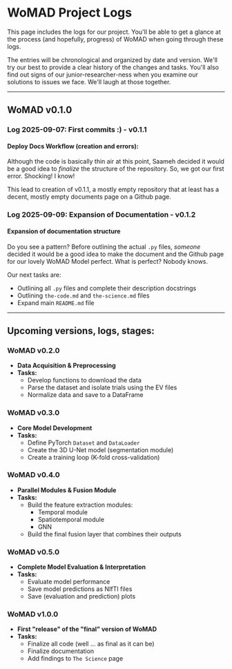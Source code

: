# WoMAD Project Logs

This page includes the logs for our project. You'll be able to get a glance at the process (and hopefully, progress) of WoMAD when going through these logs.

The entries will be chronological and organized by date and version. We'll try our best to provide a clear history of the changes and tasks. You'll also find out signs of our junior-researcher-ness when you examine our solutions to issues we face. We'll laugh at those together.

---

## WoMAD v0.1.0

### Log 2025-09-07: First commits :) - v0.1.1

#### Deploy Docs Workflow (creation and errors):

Although the code is basically thin air at this point, Saameh decided it would be a good idea to *finalize* the structure of the repository. So, we got our first error. Shocking! I know!

This lead to creation of v0.1.1, a mostly empty repository that at least has a decent, mostly empty documents page on a Github page.

### Log 2025-09-09: Expansion of Documentation - v0.1.2

#### Expansion of documentation structure

Do you see a pattern? Before outlining the actual `.py` files, *someone* decided it would be a good idea to make the document and the Github page for our lovely WoMAD Model perfect. What is perfect? Nobody knows.

Our next tasks are:

* Outlining all `.py` files and complete their description docstrings
* Outlining `the-code.md` and `the-science.md` files
* Expand main `README.md` file

---

## Upcoming versions, logs, stages:

### WoMAD v0.2.0

* **Data Acquisition & Preprocessing**
* **Tasks:**
    * Develop functions to download the data
    * Parse the dataset and isolate trials using the EV files
    * Normalize data and save to a DataFrame

### WoMAD v0.3.0

* **Core Model Development**
* **Tasks:**
    * Define PyTorch `Dataset` and `DataLoader`
    * Create the 3D U-Net model (segmentation module)
    * Create a training loop (K-fold cross-validation)

### WoMAD v0.4.0

* **Parallel Modules & Fusion Module**
* **Tasks:**
    * Build the feature extraction modules:
        * Temporal module
        * Spatiotemporal module
        * GNN
    * Build the final fusion layer that combines their outputs

### WoMAD v0.5.0

* **Complete Model Evaluation & Interpretation**
* **Tasks:**
    * Evaluate model performance
    * Save model predictions as NIfTI files
    * Save (evaluation and prediction) plots

### WoMAD v1.0.0

* **First "release" of the "final" version of WoMAD**
* **Tasks:**
    * Finalize all code (well ... as final as it can be)
    * Finalize documentation
    * Add findings to `The Science` page
